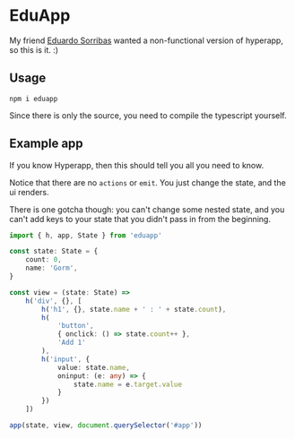 # EduApp

My friend [Eduardo Sorribas](https://github.com/sorribas/) wanted a
non-functional version of hyperapp, so this is it. :)

## Usage

```
npm i eduapp
```

Since there is only the source, you need to compile the typescript yourself.

## Example app

If you know Hyperapp, then this should tell you all you need to know.

Notice that there are no `actions` or `emit`. You just change the state, and
the ui renders.

There is one gotcha though: you can't change some nested state, and you can't
add keys to your state that you didn't pass in from the beginning.

```ts
import { h, app, State } from 'eduapp'

const state: State = {
    count: 0,
    name: 'Gorm',
}

const view = (state: State) =>
    h('div', {}, [
        h('h1', {}, state.name + ' : ' + state.count),
        h(
            'button',
            { onclick: () => state.count++ },
            'Add 1'
        ),
        h('input', {
            value: state.name,
            oninput: (e: any) => {
                state.name = e.target.value
            }
        })
    ])

app(state, view, document.querySelector('#app'))
```
